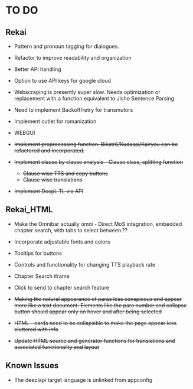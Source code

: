 
# TO DO

## Rekai


- Pattern and pronoun tagging for dialogues.
- Refactor to improve readability and organization
- Better API handling
- Option to use API keys for google cloud
- Webscraping is presently super slow. Needs optimization or replacement with a function equivalent to Jisho Sentence Parsing
- Need to implement Backoff/retry for transmutors
- Implement cutlet for romanization
- WEBGUI


- ~~Implement preprocessing function. Bikatr6/Kudasai/Kairyou can be refactored and incorporated.~~
- ~~Implement clause by clause analysis - Clause class, splitting function~~
  - ~~Clause wise TTS and copy buttons~~
  - ~~Clause wise translations~~
- ~~Implement DeepL TL via API~~

## Rekai_HTML

- Make the Omnibar actually omni - Direct MoS integration, embedded chapter search, with tabs to select between.??
- Incorporate adjustable fonts and colors
- Tooltips for buttons
- Controls and functionality for changing TTS playback rate 
- Chapter Search iframe
- Click to send to chapter search feature

- ~~Making the natural appearance of paras less conspicous and appear more like a text document. Elements like the para number and collapse button should appear only on hover and after being selected~~
- ~~HTML - cards need to be collapsible to make the page appear less cluttered with info~~
- ~~Update HTML source and generator functions for translations and associated functionality and layout~~


## Known Issues
- The deeplapi target language is unlinked from appconfig

